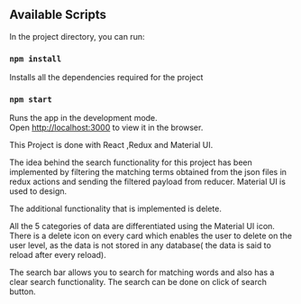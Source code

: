 
## Available Scripts

In the project directory, you can run:

### `npm install`

Installs all the dependencies required for the project

### `npm start`

Runs the app in the development mode.<br />
Open [http://localhost:3000](http://localhost:3000) to view it in the browser.

This Project is done with React ,Redux and Material UI. 

The idea behind the search functionality for this project has been implemented by filtering the matching terms obtained from the json files in redux actions and sending the filtered payload from reducer. 
Material UI is used to design.

The additional functionality that is implemented is delete. 

All the 5 categories of data are differentiated using the Material UI icon. There is a delete icon on every card which enables the user to delete on the user level, as the data is not stored in any database( the data is said to reload after every reload).

The search bar allows you to search for matching words and also has a clear search functionality. 
The search can be done on click of search button.


